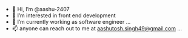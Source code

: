 - 👋 Hi, I’m @aashu-2407
- 👀 I’m interested in front end development
- 🌱 I’m currently working as software engineer ...
- 📫 anyone can reach out to me at aashutosh.singh49@gmail.com ...

<!---
aashu-2407/aashu-2407 is a ✨ special ✨ repository because its `README.md` (this file) appears on your GitHub profile.
You can click the Preview link to take a look at your changes.
--->
